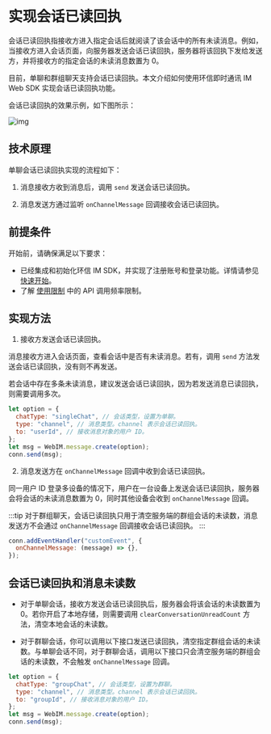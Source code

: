 # 实现会话已读回执

<Toc />

会话已读回执指接收方进入指定会话后就阅读了该会话中的所有未读消息。例如，当接收方进入会话页面，向服务器发送会话已读回执，服务器将该回执下发给发送方，并将接收方的指定会话的未读消息数置为 0。

目前，单聊和群组聊天支持会话已读回执。本文介绍如何使用环信即时通讯 IM Web SDK 实现会话已读回执功能。
        
会话已读回执的效果示例，如下图所示：

![img](/images/uikit/chatuikit/feature/web/conversation/conversation_read.png) 

## 技术原理

单聊会话已读回执实现的流程如下：

1. 消息接收方收到消息后，调用 `send` 发送会话已读回执。

2. 消息发送方通过监听 `onChannelMessage` 回调接收会话已读回执。

## 前提条件

开始前，请确保满足以下要求：

- 已经集成和初始化环信 IM SDK，并实现了注册账号和登录功能。详情请参见 [快速开始](quickstart.html)。
- 了解 [使用限制](/product/limitation.html) 中的 API 调用频率限制。

## 实现方法

1. 接收方发送会话已读回执。

消息接收方进入会话页面，查看会话中是否有未读消息。若有，调用 `send` 方法发送会话已读回执，没有则不再发送。

若会话中存在多条未读消息，建议发送会话已读回执，因为若发送消息已读回执，则需要调用多次。

```javascript
let option = {
  chatType: "singleChat", // 会话类型，设置为单聊。
  type: "channel", // 消息类型。channel 表示会话已读回执。
  to: "userId", // 接收消息对象的用户 ID。
};
let msg = WebIM.message.create(option);
conn.send(msg);
```

2. 消息发送方在 `onChannelMessage` 回调中收到会话已读回执。

同一用户 ID 登录多设备的情况下，用户在一台设备上发送会话已读回执，服务器会将会话的未读消息数置为 0，同时其他设备会收到 `onChannelMessage` 回调。

:::tip
对于群组聊天，会话已读回执只用于清空服务端的群组会话的未读数，消息发送方不会通过 `onChannelMessage` 回调接收会话已读回执。
:::

```javascript
conn.addEventHandler("customEvent", {
  onChannelMessage: (message) => {},
});
```

## 会话已读回执和消息未读数

- 对于单聊会话，接收方发送会话已读回执后，服务器会将该会话的未读数置为 0。若你开启了本地存储，则需要调用 `clearConversationUnreadCount` 方法，清空本地会话的未读数。

- 对于群聊会话，你可以调用以下接口发送已读回执，清空指定群组会话的未读数。与单聊会话不同，对于群聊会话，调用以下接口只会清空服务端的群组会话的未读数，不会触发 `onChannelMessage` 回调。

```javascript
let option = {
  chatType: "groupChat", // 会话类型，设置为群聊。
  type: "channel", // 消息类型。channel 表示会话已读回执。
  to: "groupId", // 接收消息对象的用户 ID。
};
let msg = WebIM.message.create(option);
conn.send(msg);
```
